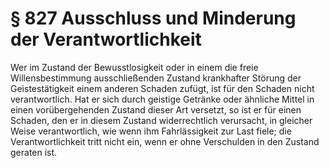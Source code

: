 # § 827 Ausschluss und Minderung der Verantwortlichkeit
Wer im Zustand der Bewusstlosigkeit oder in einem die freie Willensbestimmung ausschließenden Zustand krankhafter Störung der Geistestätigkeit einem anderen Schaden zufügt, ist für den Schaden nicht verantwortlich. Hat er sich durch geistige Getränke oder ähnliche Mittel in einen vorübergehenden Zustand dieser Art versetzt, so ist er für einen Schaden, den er in diesem Zustand widerrechtlich verursacht, in gleicher Weise verantwortlich, wie wenn ihm Fahrlässigkeit zur Last fiele; die Verantwortlichkeit tritt nicht ein, wenn er ohne Verschulden in den Zustand geraten ist.